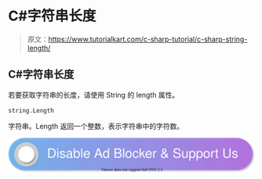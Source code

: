 # C#字符串长度

> 原文：<https://www.tutorialkart.com/c-sharp-tutorial/c-sharp-string-length/>

## C#字符串长度

若要获取字符串的长度，请使用 String 的 length 属性。

```
string.Length
```

字符串。Length 返回一个整数，表示字符串中的字符数。

[![](img/925da31b32d6bc3827932f6c8afb11bb.png)](https://www.tutorialkart.com/)